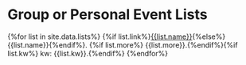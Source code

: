 <head>
  <meta charset="UTF-8">
  <link rel="stylesheet" href="assets/style.css">
</head>

# Group or Personal Event Lists

{%for list in site.data.lists%}
{%if list.link%}[{{list.name}}]({{list.link}}){%else%}{{list.name}}{%endif%}.
{%if list.more%} {{list.more}}.{%endif%}{%if list.kw%} kw: {{list.kw}}.{%endif%}
{%endfor%}
